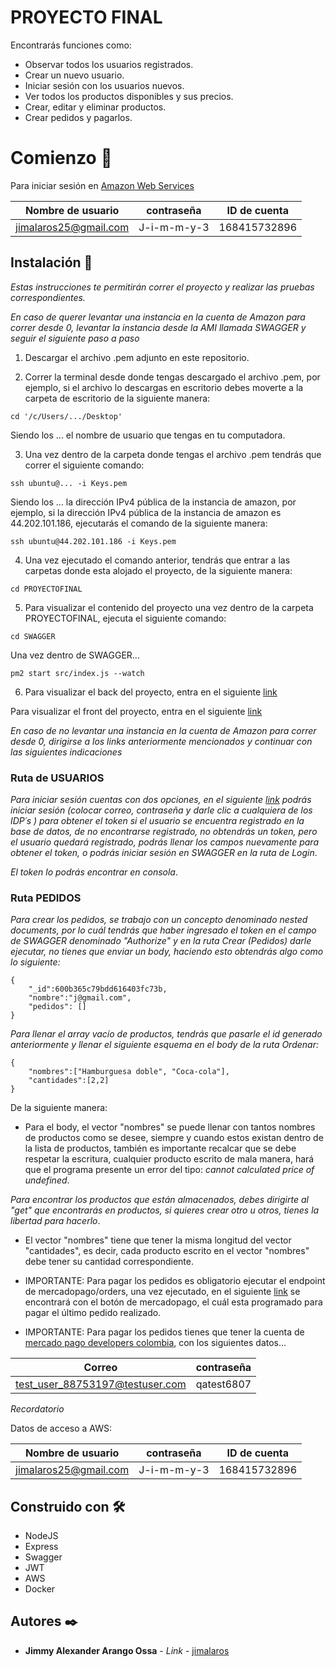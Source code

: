 # PROYECTO FINAL

Encontrarás funciones como:

* Observar todos los usuarios registrados.
* Crear un nuevo usuario.
* Iniciar sesión con los usuarios nuevos.
* Ver todos los productos disponibles y sus precios.
* Crear, editar y eliminar productos.
* Crear pedidos y pagarlos.

# Comienzo 🚀

Para iniciar sesión en [Amazon Web Services](https://aws.amazon.com/es/console/) 

|       Nombre de usuario       |    contraseña   |    ID de cuenta   |
|-------------------------------|-----------------|-------------------|
|     jimalaros25@gmail.com     |   J-i-m-m-y-3   |   168415732896    | 

## Instalación 🔧

_Estas instrucciones te permitirán correr el proyecto y realizar las pruebas correspondientes._

_En caso de querer levantar una instancia en la cuenta de Amazon para correr desde 0, levantar la instancia desde la AMI llamada SWAGGER y seguir el siguiente paso a paso_

1. Descargar el archivo .pem adjunto en este repositorio.

2. Correr la terminal desde donde tengas descargado el archivo .pem, por ejemplo, si el archivo lo descargas en escritorio debes moverte a la carpeta de escritorio de la siguiente manera:

```
cd '/c/Users/.../Desktop'
```

Siendo los ... el nombre de usuario que tengas en tu computadora.

3. Una vez dentro de la carpeta donde tengas el archivo .pem tendrás que correr el siguiente comando:

```
ssh ubuntu@... -i Keys.pem
```

Siendo los ... la dirección IPv4 pública de la instancia de amazon, por ejemplo, si la dirección IPv4 pública de la instancia de amazon es 44.202.101.186, ejecutarás el comando de la siguiente manera:

```
ssh ubuntu@44.202.101.186 -i Keys.pem
```

4. Una vez ejecutado el comando anterior, tendrás que entrar a las carpetas donde esta alojado el proyecto, de la siguiente manera:

```
cd PROYECTOFINAL
```

5. Para visualizar el contenido del proyecto una vez dentro de la carpeta PROYECTOFINAL, ejecuta el siguiente comando:

```
cd SWAGGER
```

Una vez dentro de SWAGGER...

```
pm2 start src/index.js --watch
```

6. Para visualizar el back del proyecto, entra en el siguiente [link](https://api.apicommerce.tk/api)

Para visualizar el front del proyecto, entra en el siguiente [link](https://apicommerce.tk)

_En caso de no levantar una instancia en la cuenta de Amazon para correr desde 0, dirigirse a los links anteriormente mencionados y continuar con las siguientes indicaciones_
### Ruta de USUARIOS

_Para iniciar sesión cuentas con dos opciones, en el siguiente [link](https://apicommerce.tk/login.html) podrás iniciar sesión (colocar correo, contraseña y darle clic a cualquiera de los IDP´s ) para obtener el token si el usuario se encuentra registrado en la base de datos, de no encontrarse registrado, no obtendrás un token, pero el usuario quedará registrado, podrás llenar los campos nuevamente para obtener el token, o podrás iniciar sesión en SWAGGER en la ruta de Login_.

_El token lo podrás encontrar en consola_.
### Ruta PEDIDOS

_Para crear los pedidos, se trabajo con un concepto denominado nested documents, por lo cuál tendrás que haber ingresado el token en el campo de SWAGGER denominado "Authorize" y en la ruta Crear (Pedidos) darle ejecutar, no tienes que enviar un body, haciendo esto obtendrás algo como lo siguiente:_

```
{
    "_id":600b365c79bdd616403fc73b,
    "nombre":"j@gmail.com",
    "pedidos": []
}
```

_Para llenar el array vacío de productos, tendrás que pasarle el id generado anteriormente y llenar el siguiente esquema en el body de la ruta Ordenar:_

```
{
    "nombres":["Hamburguesa doble", "Coca-cola"],
    "cantidades":[2,2]
}
```

De la siguiente manera: 

* Para el body, el vector "nombres" se puede llenar con tantos nombres de productos como se desee, siempre y cuando estos existan dentro de la lista de productos, también es importante recalcar que se debe respetar la escritura, cualquier producto escrito de mala manera, hará que el programa presente un error del tipo: _cannot calculated price of undefined_.

_Para encontrar los productos que están almacenados, debes dirigirte al "get" que encontrarás en productos, si quieres crear otro u otros, tienes la libertad para hacerlo_.

* El vector "nombres" tiene que tener la misma longitud del vector "cantidades", es decir, cada producto escrito en el vector "nombres" debe tener su cantidad correspondiente.

* IMPORTANTE: Para pagar los pedidos es obligatorio ejecutar el endpoint de mercadopago/orders, una vez ejecutado, en el siguiente [link](https://apicommerce.tk/pago.html) se encontrará con el botón de mercadopago, el cuál esta programado para pagar el último pedido realizado.

* IMPORTANTE: Para pagar los pedidos tienes que tener la cuenta de [mercado pago developers colombia](https://www.mercadolibre.com/jms/mco/lgz/login?platform_id=mp&go=https://www.mercadopago.com.co/developers/es/guides), con los siguientes datos...

|               Correo                   |    contraseña   |
|----------------------------------------|-----------------|
|     test_user_88753197@testuser.com    |    qatest6807   |

_Recordatorio_

Datos de acceso a AWS:

|       Nombre de usuario       |    contraseña   |    ID de cuenta   |
|-------------------------------|-----------------|-------------------|
|     jimalaros25@gmail.com     |   J-i-m-m-y-3   |   168415732896    | 
## Construido con 🛠️

* NodeJS
* Express
* Swagger
* JWT
* AWS
* Docker
## Autores ✒️

* **Jimmy Alexander Arango Ossa** - *Link* - [jimalaros](https://github.com/SPRINT4-ACAMICA)
